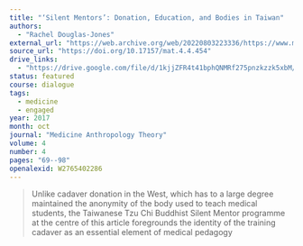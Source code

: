 ```yaml
---
title: "‘Silent Mentors’: Donation, Education, and Bodies in Taiwan"
authors:
  - "Rachel Douglas-Jones"
external_url: "https://web.archive.org/web/20220803223336/https://www.medanthrotheory.org/article/download/3965/5639"
source_url: "https://doi.org/10.17157/mat.4.4.454"
drive_links:
  - "https://drive.google.com/file/d/1kjjZFR4t41bphQNMRf275pnzkzzk5xbM/view?usp=drivesdk"
status: featured
course: dialogue
tags:
  - medicine
  - engaged
year: 2017
month: oct
journal: "Medicine Anthropology Theory"
volume: 4
number: 4
pages: "69--98"
openalexid: W2765402286
---
```


> Unlike cadaver donation in the West, which has to a large degree maintained the anonymity of the body used to teach medical students, the Taiwanese Tzu Chi Buddhist Silent Mentor programme at the centre of this article foregrounds the identity of the training cadaver as an essential element of medical pedagogy 

